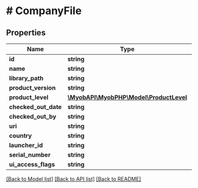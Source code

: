 # # CompanyFile

## Properties

Name | Type | Description | Notes
------------ | ------------- | ------------- | -------------
**id** | **string** |  | 
**name** | **string** |  | 
**library_path** | **string** |  | 
**product_version** | **string** |  | 
**product_level** | [**\MyobAPI\MyobPHP\Model\ProductLevel**](ProductLevel.md) |  | 
**checked_out_date** | **string** |  | 
**checked_out_by** | **string** |  | 
**uri** | **string** |  | 
**country** | **string** |  | 
**launcher_id** | **string** |  | 
**serial_number** | **string** |  | 
**ui_access_flags** | **string** |  | 

[[Back to Model list]](../../README.md#documentation-for-models) [[Back to API list]](../../README.md#documentation-for-api-endpoints) [[Back to README]](../../README.md)


